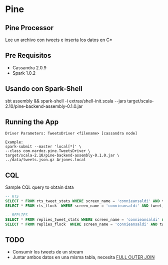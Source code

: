 # Pine
## Pine Processor
Lee un archivo con tweets e inserta los datos en C*


## Pre Requisitos
* Cassandra 2.0.9
* Spark 1.0.2

## Usando con Spark-Shell
sbt assembly && spark-shell -i extras/shell-init.scala --jars target/scala-2.10/pine-backend-assembly-0.1.0.jar

## Running the App

    Driver Parameters: TweetsDriver <filename> [cassandra node]

    Example:
    spark-submit --master 'local[*]' \
    --class com.nardoz.pine.TweetsDriver \
    target/scala-2.10/pine-backend-assembly-0.1.0.jar \
    ../data/tweets.json.gz Arjones.local

## CQL
Sample CQL query to obtain data
```sql
-- RTS
SELECT * FROM rts_tweet_stats WHERE screen_name = 'connieansaldi' AND tweet_id = 512646924915470336;
SELECT * FROM rts_flock  WHERE screen_name = 'connieansaldi' AND tweet_id = 512646924915470336;

-- REPLIES
SELECT * FROM replies_tweet_stats WHERE screen_name = 'connieansaldi' AND tweet_id = 512646924915470336;
SELECT * FROM replies_flock  WHERE screen_name = 'connieansaldi' AND tweet_id = 512646924915470336;
```

## TODO
* Consumir los tweets de un stream
* Juntar ambos datos en una misma tabla, necesita [FULL OUTER JOIN](https://github.com/apache/spark/pull/1395)